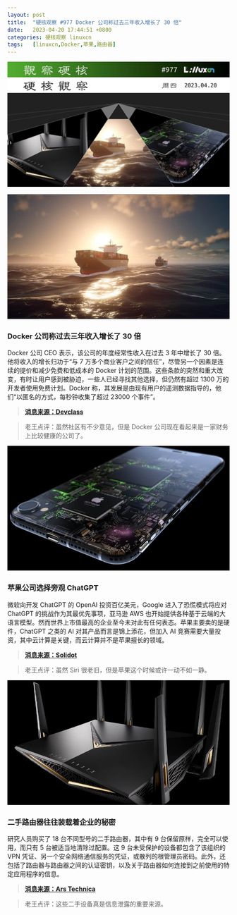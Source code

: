 ```yaml
---
layout: post
title:	"硬核观察 #977 Docker 公司称过去三年收入增长了 30 倍"
date:	2023-04-20 17:44:51 +0800 
categories:	硬核观察 linuxcn 
tags:	[linuxcn,Docker,苹果,路由器]
---
```



![](/Asserts/Images/album/202304/20/174123facaklujtgkuff9k.jpg)


![](/Asserts/Images/album/202304/20/174136kuphve1vuxv8pqqf.jpg)


### Docker 公司称过去三年收入增长了 30 倍


Docker 公司 CEO 表示，该公司的年度经常性收入在过去 3 年中增长了 30 倍。他将收入的增长归功于“与 7 万多个商业客户之间的信任”，尽管另一个因素是连续的提价和减少免费和低成本的 Docker 计划的范围。这些条款的突然和重大改变，有时让用户感到被胁迫，一些人已经寻找其他选择，但仍然有超过 1300 万的开发者使用免费计划。Docker 称，其发展是由现有用户的遥测数据指导的，他们“以匿名的方式，每秒钟收集了超过 23000 个事件”。



> 
> **[消息来源：Devclass](https://devclass.com/2023/03/24/docker-subscription-revenue-30-times-higher-than-three-years-ago-ceo-claims/)**
> 
> 
> 



> 
> 老王点评：虽然社区有不少意见，但是 Docker 公司现在看起来是一家财务上比较健康的公司了。
> 
> 
> 


![](/Asserts/Images/album/202304/20/174150np41jp676u6uy7pk.jpg)


### 苹果公司选择旁观 ChatGPT


微软向开发 ChatGPT 的 OpenAI 投资百亿美元，Google 进入了恐慌模式将应对 ChatGPT 的挑战作为其最优先事项，亚马逊 AWS 也开始提供各种基于云端的大语言模型。然而世界上市值最高的企业至今未对此有任何表态。苹果主要卖的是硬件，ChatGPT 之类的 AI 对其产品而言是锦上添花，但加入 AI 竞赛需要大量投资，其中云计算是关键，而云计算并不是苹果擅长的领域。



> 
> **[消息来源：Solidot](https://www.solidot.org/story?sid=74717)**
> 
> 
> 



> 
> 老王点评：虽然 Siri 很老旧，但是苹果这个时候或许一动不如一静。
> 
> 
> 


![](/Asserts/Images/album/202304/20/174206ssurzbc5jsbuzhp3.jpg)


### 二手路由器往往装载着企业的秘密


研究人员购买了 18 台不同型号的二手路由器，其中有 9 台保留原样，完全可以使用，而只有 5 台被适当地清除过配置。这 9 台未受保护的设备都包含了该组织的 VPN 凭证、另一个安全网络通信服务的凭证，或散列的根管理员密码。此外，还包括了路由器与路由器之间的认证密钥，以及关于路由器如何连接到之前使用的特定应用程序的信息。



> 
> **[消息来源：Ars Technica](https://arstechnica.com/information-technology/2023/04/used-routers-often-come-loaded-with-corporate-secrets/)**
> 
> 
> 



> 
> 老王点评：这些二手设备真是信息泄露的重要来源。
> 
> 
>
